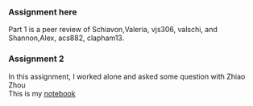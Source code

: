 ### Assignment here
Part 1 is a peer review of Schiavon,Valeria, vjs306, valschi, and Shannon,Alex, acs882, clapham13.
### Assignment 2
In this assignment, I worked alone and asked some question with Zhiao Zhou    
This is my [notebook](https://raw.githubusercontent.com/hx517/PUI2017_hx517/master/HW9_hx517/geopandas_census_hx517.ipynb)
